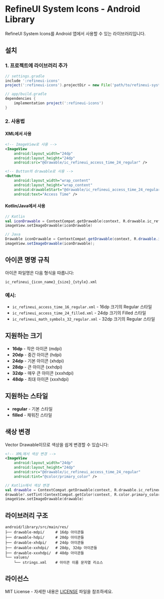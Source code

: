 # RefineUI System Icons - Android Library

RefineUI System Icons를 Android 앱에서 사용할 수 있는 라이브러리입니다.

## 설치

### 1. 프로젝트에 라이브러리 추가

```gradle
// settings.gradle
include ':refineui-icons'
project(':refineui-icons').projectDir = new File('path/to/refineui-system-icons/android/library')
```

```gradle
// app/build.gradle
dependencies {
    implementation project(':refineui-icons')
}
```

### 2. 사용법

#### XML에서 사용

```xml
<!-- ImageView로 사용 -->
<ImageView
    android:layout_width="24dp"
    android:layout_height="24dp"
    android:src="@drawable/ic_refineui_access_time_24_regular" />

<!-- Button의 drawable로 사용 -->
<Button
    android:layout_width="wrap_content"
    android:layout_height="wrap_content"
    android:drawableStart="@drawable/ic_refineui_access_time_24_regular"
    android:text="Access Time" />
```

#### Kotlin/Java에서 사용

```kotlin
// Kotlin
val iconDrawable = ContextCompat.getDrawable(context, R.drawable.ic_refineui_access_time_24_regular)
imageView.setImageDrawable(iconDrawable)
```

```java
// Java
Drawable iconDrawable = ContextCompat.getDrawable(context, R.drawable.ic_refineui_access_time_24_regular);
imageView.setImageDrawable(iconDrawable);
```

## 아이콘 명명 규칙

아이콘 파일명은 다음 형식을 따릅니다:

```
ic_refineui_{icon_name}_{size}_{style}.xml
```

### 예시:

- `ic_refineui_access_time_16_regular.xml` - 16dp 크기의 Regular 스타일
- `ic_refineui_access_time_24_filled.xml` - 24dp 크기의 Filled 스타일
- `ic_refineui_math_symbols_32_regular.xml` - 32dp 크기의 Regular 스타일

## 지원하는 크기

- **16dp** - 작은 아이콘 (mdpi)
- **20dp** - 중간 아이콘 (hdpi)
- **24dp** - 기본 아이콘 (xhdpi)
- **28dp** - 큰 아이콘 (xxhdpi)
- **32dp** - 매우 큰 아이콘 (xxxhdpi)
- **48dp** - 최대 아이콘 (xxxhdpi)

## 지원하는 스타일

- **regular** - 기본 스타일
- **filled** - 채워진 스타일

## 색상 변경

Vector Drawable이므로 색상을 쉽게 변경할 수 있습니다:

```xml
<!-- XML에서 색상 변경 -->
<ImageView
    android:layout_width="24dp"
    android:layout_height="24dp"
    android:src="@drawable/ic_refineui_access_time_24_regular"
    android:tint="@color/primary_color" />
```

```kotlin
// Kotlin에서 색상 변경
val drawable = ContextCompat.getDrawable(context, R.drawable.ic_refineui_access_time_24_regular)
drawable?.setTint(ContextCompat.getColor(context, R.color.primary_color))
imageView.setImageDrawable(drawable)
```

## 라이브러리 구조

```
android/library/src/main/res/
├── drawable-mdpi/     # 16dp 아이콘들
├── drawable-hdpi/     # 20dp 아이콘들
├── drawable-xhdpi/    # 24dp 아이콘들
├── drawable-xxhdpi/   # 28dp, 32dp 아이콘들
├── drawable-xxxhdpi/  # 48dp 아이콘들
└── values/
    └── strings.xml    # 아이콘 이름 문자열 리소스
```

## 라이선스

MIT License - 자세한 내용은 [LICENSE](../../LICENSE) 파일을 참조하세요.
